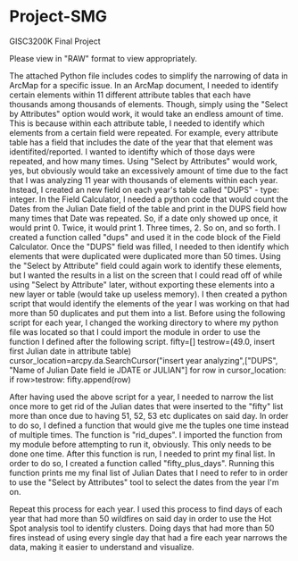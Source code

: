 # Project-SMG
GISC3200K Final Project

Please view in "RAW" format to view appropriately.

The attached Python file includes codes to simplify the narrowing of data in ArcMap for a specific issue.
In an ArcMap document, I needed to identify certain elements within 11 different attribute tables that each have thousands
among thousands of elements.
Though, simply using the "Select by Attributes" option would work, it would take an endless amount of time.
This is because within each attribute table, I needed to identify which elements from a certain field were repeated.
For example, every attribute table has a field that includes the date of the year that that element was identifited/reported.
I wanted to identifty which of those days were repeated, and how many times.
Using "Select by Attributes" would work, yes, but obviously would take an excessively amount of time due to the fact that I was analyzing
11 year with thousands of elements within each year.
Instead, I created an new field on each year's table called "DUPS" - type: integer.
In the Field Calculator, I needed a python code that would count the Dates from the Julian Date field of the table and print in the DUPS field how many times that Date was repeated. So, if a date only showed up once, it would print 0. Twice, it would print 1. Three times, 2. So on, and so forth. I created a function called "dups" and used it in the code block of the Field Calculator.
Once the "DUPS" field was filled, I needed to then identify which elements that were duplicated were duplicated more than 50 times.
Using the "Select by Attribute" field could again work to identify these elements, but I wanted the results in a list on the screen that I could read off of while using "Select by Attribute" later, without exporting these elements into a new layer or table (would take up useless memory).
I then created a python script that would identify the elements of the year I was working on that had more than 50 duplicates and put them into a list.
Before using the following script for each year, I changed the working directory to where my python file was located so that I could import the module in order to use the function I defined after the following script.
  fifty=[]
  testrow=(49.0, insert first Julian date in attribute table)
  cursor_location=arcpy.da.SearchCursor("insert year analyzing",["DUPS", "Name of Julian Date field ie JDATE or JULIAN"]
  for row in cursor_location:
    if row>testrow:
      fifty.append(row)
      
After having used the above script for a year, I needed to narrow the list once more to get rid of the Julian dates that were inserted to the "fifty" list more than once due to having 51, 52, 53 etc duplicates on said day.
In order to do so, I defined a function that would give me the tuples one time instead of multiple times. The function is "rid_dupes".
I imported the function from my module before attempting to run it, obviously. This only needs to be done one time.
After this function is run, I needed to print my final list. In order to do so, I created a function called "fifty_plus_days".
Running this function prints me my final list of Julian Dates that I need to refer to in order to use the "Select by Attributes" tool to select the dates from the year I'm on.

Repeat this process for each year.
I used this process to find days of each year that had more than 50 wildfires on said day in order to use the Hot Spot analysis tool to identify clusters. Doing days that had more than 50 fires instead of using every single day that had a fire each year narrows the data, making it easier to understand and visualize.
